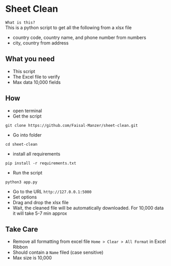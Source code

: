 # Sheet Clean

`What is this?`  
This is a python script to get all the following from a xlsx file
- country code, country name, and phone number from numbers
- city, country from address

## What you need
- This script
- The Excel file to verify
- Max data 10,000 fields

## How

- open terminal
- Get the script
```
git clone https://github.com/Faisal-Manzer/sheet-clean.git
```
- Go into folder
```
cd sheet-clean
```
- install all requirements
```
pip install -r requirements.txt
```
- Run the script
```
python3 app.py
```

- Go to the URL `http://127.0.0.1:5000`
- Set options
- Drag and drop the xlsx file
- Wait, the cleaned file will be automatically downloaded. For 10,000 data it will take 5-7 min approx

## Take Care
- Remove all formatting from excel file `Home > Clear > All Format` in Excel Ribbon
- Should contain a `Name` filed (case sensitive)
- Max size is 10,000
